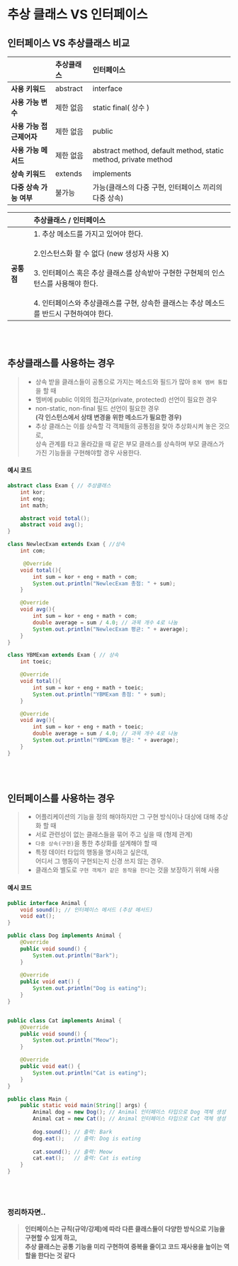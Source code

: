 # 추상 클래스 VS 인터페이스

## 인터페이스 VS 추상클래스 비교
|              | **추상클래스**| **인터페이스**         |   
|:-------------|:------------|:------------------|
| **사용 키워드**   | abstract| interface         |
| **사용 가능 변수** | 제한 없음| static final( 상수 ) |
|**사용 가능 접근제어자**| 제한 없음|public|
|**사용 가능 메서드**| 제한 없음 |abstract method, default method, static method, private method|
|**상속 키워드**| extends|implements|
|**다중 상속 가능 여부**| 불가능  |가능(클래스의 다중 구현, 인터페이스 끼리의 다중 상속)|


|         | **추상클래스** / **인터페이스**                                                                                                                                                                     |   
|:--------|:------------------------------------------------------------------------------------------------------------------------------------------------------------------------------------------|
| **공통점** | 1. 추상 메소드를 가지고 있어야 한다. <br><br>  2.인스턴스화 할 수 없다 (new 생성자 사용 X) <br>  <br> 3. 인터페이스 혹은 추상 클래스를 상속받아 구현한 구현체의 인스턴스를 사용해야 한다. <br>  <br> 4. 인터페이스와 추상클래스를 구현, 상속한 클래스는 추상 메소드를 반드시 구현하여야 한다. |

&nbsp;   
&nbsp;   

## 추상클래스를 사용하는 경우
> - 상속 받을 클래스들이 공통으로 가지는 메소드와 필드가 많아 `중복 멤버 통합`을 할 때
> - 멤버에 public 이외의 접근자(private, protected) 선언이 필요한 경우
> - non-static, non-final 필드 선언이 필요한 경우  
>  **(각 인스턴스에서 상태 변경을 위한 메소드가 필요한 경우)**
> - 추상 클래스는 이를 상속할 각 객체들의 공통점을 찾아 추상화시켜 놓은 것으로,    
> 상속 관계를 타고 올라갔을 때 같은 부모 클래스를 상속하며 부모 클래스가 가진 기능들을 구현해야할 경우 사용한다.
#### 예시 코드
```java
abstract class Exam { // 추상클래스
    int kor;
    int eng;
    int math;

    abstract void total();
    abstract void avg();
}

class NewlecExam extends Exam { //상속
    int com;

     @Override
    void total(){
        int sum = kor + eng + math + com;
        System.out.println("NewlecExam 총점: " + sum);
    }

    @Override
    void avg(){
        int sum = kor + eng + math + com;
        double average = sum / 4.0; // 과목 개수 4로 나눔
        System.out.println("NewlecExam 평균: " + average);
    }
}

class YBMExam extends Exam { // 상속
    int toeic;

    @Override
    void total(){
        int sum = kor + eng + math + toeic;
        System.out.println("YBMExam 총점: " + sum);
    }

    @Override
    void avg(){
        int sum = kor + eng + math + toeic;
        double average = sum / 4.0; // 과목 개수 4로 나눔
        System.out.println("YBMExam 평균: " + average);
    }
}
```

&nbsp;   
&nbsp;   

## 인터페이스를 사용하는 경우
> - 어플리케이션의 기능을 정의 해야하지만 그 구현 방식이나 대상에 대해 추상화 할 때
> - 서로 관련성이 없는 클래스들을 묶어 주고 싶을 때 (형제 관계)
> - `다중 상속(구현)`을 통한 추상화를 설계해야 할 때
> - 특정 데이터 타입의 행동을 명시하고 싶은데,  
>   어디서 그 행동이 구현되는지 신경 쓰지 않는 경우.
> - 클래스와 별도로 `구현 객체가 같은 동작을 한다`는 것을 보장하기 위해 사용
#### 예시 코드
```java
public interface Animal {
    void sound(); // 인터페이스 메서드 (추상 메서드)
    void eat();
} 
```
```java
public class Dog implements Animal {
    @Override
    public void sound() {
        System.out.println("Bark");
    }
    
    @Override
    public void eat() {
        System.out.println("Dog is eating");
    }
}


public class Cat implements Animal {
    @Override
    public void sound() {
        System.out.println("Meow");
    }

    @Override
    public void eat() {
        System.out.println("Cat is eating");
    }
}
```
```java
public class Main {
    public static void main(String[] args) {
        Animal dog = new Dog(); // Animal 인터페이스 타입으로 Dog 객체 생성
        Animal cat = new Cat(); // Animal 인터페이스 타입으로 Cat 객체 생성
        
        dog.sound(); // 출력: Bark
        dog.eat();   // 출력: Dog is eating
        
        cat.sound(); // 출력: Meow
        cat.eat();   // 출력: Cat is eating
    }
}
```


&nbsp;   
&nbsp;

### 정리하자면..
> **인터페이스는 규칙(규약/강제)에 따라 다른 클래스들이 다양한 방식으로 기능을 구현할 수 있게 하고,   
>  추상 클래스는 공통 기능을 미리 구현하여 중복을 줄이고 코드 재사용을 높이는 역할을 한다는 것 같다**